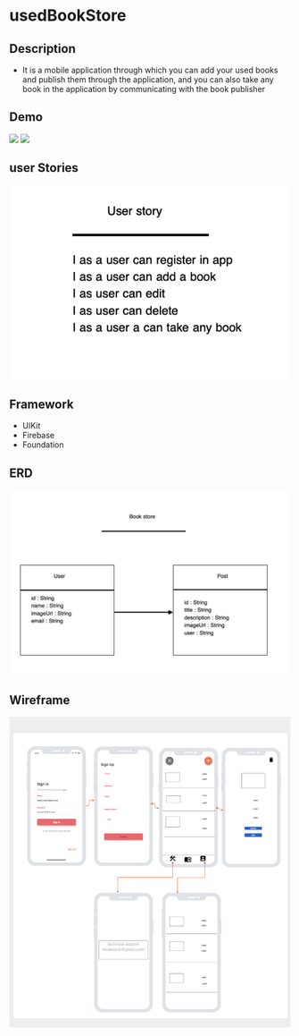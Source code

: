 # usedBookStore

## Description
- It is a mobile application through which you can add your used books and publish them through the application, and you can also take any book in the application by communicating with the book publisher

## Demo
![](LightMode.gif)
![](DarkMode.gif)

## user Stories 
![](UserStory.png)


## Framework
- UIKit
- Firebase
- Foundation

## ERD
![](ERD.png)

## Wireframe
![](Wireframe.png)


